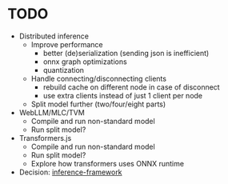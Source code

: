 # TODO

-   Distributed inference
    -   Improve performance
        -   better (de)serialization (sending json is inefficient)
        -   onnx graph optimizations
        -   quantization
    -   Handle connecting/disconnecting clients
        -   rebuild cache on different node in case of disconnect
        -   use extra clients instead of just 1 client per node
    -   Split model further (two/four/eight parts)
-   WebLLM/MLC/TVM
    -   Compile and run non-standard model
    -   Run split model?
-   Transformers.js
    -   Compile and run non-standard model
    -   Run split model?
    -   Explore how transformers uses ONNX runtime
-   Decision: [inference-framework](./decisions/1.1-inference-framework.md)
